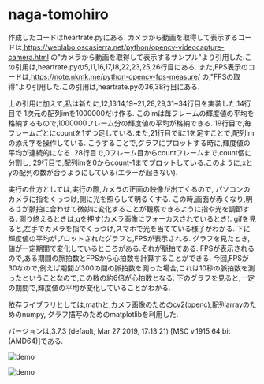 # naga-tomohiro

作成したコードはheartrate.pyにある.
カメラから動画を取得して表示するコードは,https://weblabo.oscasierra.net/python/opencv-videocapture-camera.html
の"カメラから動画を取得して表示するサンプル"より引用した.この引用は,heartrate.pyの5,11,16,17,18,22,23,25,26行目にある.
また,FPS表示のコードは,https://note.nkmk.me/python-opencv-fps-measure/
の,"FPSの取得"より引用した.この引用は,heartrate.pyの36,38行目にある.

上の引用に加えて,私は新たに,12,13,14,19~21,28,29,31~34行目を実装した.14行目で
1次元の配列imを1000000だけ作る.
このimは毎フレームの輝度値の平均を格納するもので,1000000フレーム分の輝度値の平均が格納できる.
19行目で,毎フレームごとにcountを1ずつ足している.また,21行目でiに1を足すことで,配列imの添え字を操作している.
こうすることで,グラフにプロットする時に,輝度値の平均が連続的になる.
28行目で,0フレーム目からcountフレームまで,count個に分割し,
29行目で,配列imを0からcount-1までプロットしている.このように,xとyの配列の数が合うようにしている(エラーが起きない).

実行の仕方としては,実行の際,カメラの正面の映像が出てくるので,
パソコンのカメラに指をくっつけ,側に光を照らして明るくする.
この時,画面が赤くなり,明るさが脈拍に合わせて微妙に変化することが観察できるように指や光を調節する.
測り終えるときは,qを押す(カメラ画像にフォーカスされているとき).
gifを見ると,左手でカメラを指でくっつけ,スマホで光を当てている様子がわかる.
下に輝度値の平均がプロットされたグラフと,FPSが表示される.
グラフを見たとき,値が一定期間で変化しているところがある.それが脈拍である.
FPSが表示されるので,ある期間の脈拍数とFPSから心拍数を計算することができる.
今回,FPSが30なので,例えば期間が300の間の脈拍数を測った場合,これは10秒の脈拍数を測ったということなので,この数の約6倍が心拍数となる.
下のグラフを見ると,一定の期間で,輝度値の平均が変化していることがわかる.

依存ライブラリとしては,mathと,カメラ画像のためのcv2(openc),配列arrayのためのnumpy,
グラフ描写のためのmatplotlibを利用した.

バージョンは,3.7.3 (default, Mar 27 2019, 17:13:21) [MSC v.1915 64 bit (AMD64)]である.

![demo](https://raw.github.com/wiki/oki-tomohiro/naga-tomohiro/images/heartrate.gif)

![demo](https://raw.github.com/wiki/oki-tomohiro/naga-tomohiro/images/heartrate1.jpg)